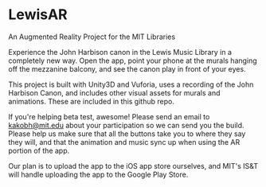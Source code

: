 # LewisAR
An Augmented Reality Project for the MIT Libraries

Experience the John Harbison canon in the Lewis Music Library in a completely new way. 
Open the app, point your phone at the murals hanging off the mezzanine balcony, and see the canon play in front of your eyes.


This project is built with Unity3D and Vuforia, uses a recording of the John Harbison Canon, and includes other visual 
assets for murals and animations. These are included in this github repo.

If you're helping beta test, awesome! Please send an email to kakobh@mit.edu about your participation so we can send you the build. Please help us make sure that all the buttons take you to where they say they will, and that the animation and music sync up when using the AR portion of the app. 

Our plan is to upload the app to the iOS app store ourselves, and MIT's IS&T will handle uploading the app to the Google Play Store.


